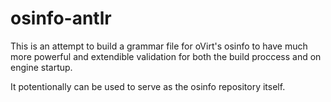 osinfo-antlr
============

This is an attempt to build a grammar file for oVirt's osinfo to have much
more powerful and extendible validation for both the build proccess and on engine startup. 

It potentionally can be used to serve as the osinfo repository itself.
